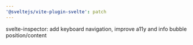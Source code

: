 ```yaml
---
'@sveltejs/vite-plugin-svelte': patch
---
```


svelte-inspector: add keyboard navigation, improve a11y and info bubble position/content
